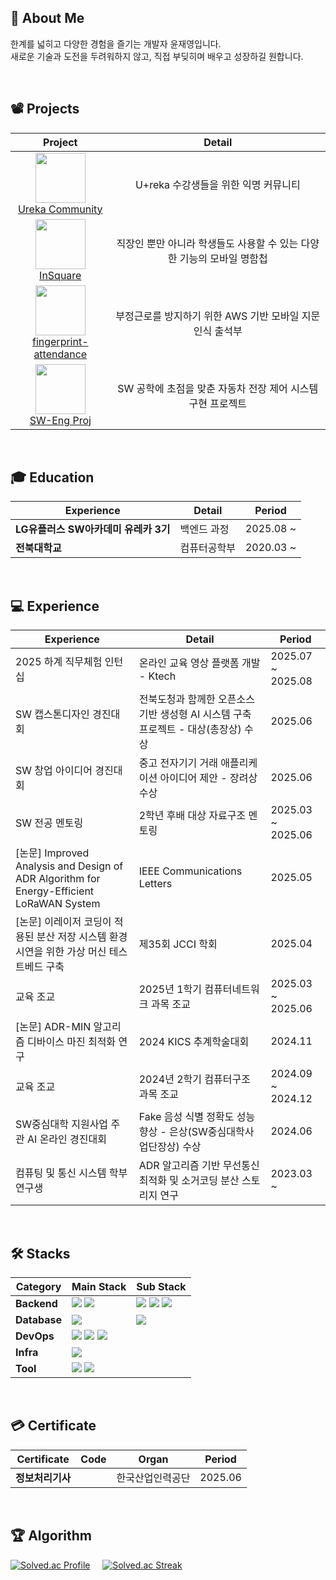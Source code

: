 <!-- ## 🌐 Link
[<img src="https://github.com/user-attachments/assets/bce45b47-75f6-4bdd-a1ca-6bb70377d154" width="55" height="55">](https://taesin-portfolio.notion.site/?source=copy_link) &nbsp;&nbsp;
[<img src="https://github.com/user-attachments/assets/23da5180-c39b-48f6-8f61-c5a3312dffd2" width="55" height="55">](https://gym-developer.tistory.com/) &nbsp;&nbsp;
[<img src="https://github.com/user-attachments/assets/94f89e0f-320d-4b5e-bbe3-bce51a82f1f1" width="55" height="55">](https://blog.naver.com/gym_developer) &nbsp;&nbsp;
[<img src="https://github.com/user-attachments/assets/c19d8436-0333-493f-881d-d1ea3b7c830d" width="55" height="55">](mailto:kjk06119@gmail.com) 

</br> -->

## 👤 About Me
한계를 넓히고 다양한 경험을 즐기는 개발자 윤재영입니다.</br>
새로운 기술과 도전을 두려워하지 않고, 직접 부딪히며 배우고 성장하길 원합니다.

</br>

## 📽️ Projects
|Project|Detail|
|:---:|:---:|
| <img src="https://github.com/user-attachments/assets/e105d229-1c92-4677-9889-88cf3e5dc705" width="80" height="80"> </br> [Ureka Community](https://github.com/jae-0/UrekaCommunity)| U+reka 수강생들을 위한 익명 커뮤니티 |
| <img src="https://github.com/user-attachments/assets/4d17cb7c-e079-40ac-b183-db85ff46462a" width="80" height="80"> </br> [InSquare](https://github.com/thduss/android_2023/blob/master/README.md) | 직장인 뿐만 아니라 학생들도 사용할 수 있는 다양한 기능의 모바일 명함첩 |
| <img src="https://github.com/user-attachments/assets/9dd18854-39d9-4647-ad2b-d7d6da03e8ae" width="80" height="80"> </br> [fingerprint-attendance](https://github.com/JEONJIHO817/fingerprint-attendance/blob/main/README.md) | 부정근로를 방지하기 위한 AWS 기반 모바일 지문 인식 출석부 |
| <img src="https://github.com/user-attachments/assets/e0b31015-a067-4d0e-a58f-d33d2efaa4ba" width="80" height="80"> </br> [SW-Eng Proj](https://github.com/jae-0/SW-Engineering-Project)| SW 공학에 초점을 맞춘 자동차 전장 제어 시스템 구현 프로젝트 |


</br>

## 🎓 Education
|Experience|Detail|Period|
|---|---|---|
| **LG유플러스 SW아카데미 유레카 3기** | 백엔드 과정 | 2025.08 ~ |
| **전북대학교** | 컴퓨터공학부 | 2020.03 ~  |

</br>

## 💻 Experience
|Experience|Detail|Period|
|---|---|---|
| 2025 하계 직무체험 인턴십 | 온라인 교육 영상 플랫폼 개발 - Ktech | 2025.07 ~ 2025.08 |
| SW 캡스톤디자인 경진대회 | 전북도청과 함께한 오픈소스 기반 생성형 AI 시스템 구축 프로젝트 - 대상(총장상) 수상 | 2025.06 |
| SW 창업 아이디어 경진대회 | 중고 전자기기 거래 애플리케이션 아이디어 제안 - 장려상 수상 | 2025.06 |
| SW 전공 멘토링 | 2학년 후배 대상 자료구조 멘토링 | 2025.03 ~ 2025.06 |
| [논문] Improved Analysis and Design of ADR Algorithm for Energy-Efficient LoRaWAN System | IEEE Communications Letters | 2025.05 |
| [논문] 이레이저 코딩이 적용된 분산 저장 시스템 환경 시연을 위한 가상 머신 테스트베드 구축 | 제35회 JCCI 학회 | 2025.04 |
| 교육 조교 | 2025년 1학기 컴퓨터네트워크 과목 조교 | 2025.03 ~ 2025.06 |
| [논문] ADR-MIN 알고리즘 디바이스 마진 최적화 연구 | 2024 KICS 추계학술대회 | 2024.11 |
| 교육 조교 | 2024년 2학기 컴퓨터구조 과목 조교 | 2024.09 ~ 2024.12 |
| SW중심대학 지원사업 주관 AI 온라인 경진대회 | Fake 음성 식별 정확도 성능 향상 - 은상(SW중심대학사업단장상) 수상 | 2024.06 |
| 컴퓨팅 및 통신 시스템 학부 연구생 | ADR 알고리즘 기반 무선통신 최적화 및 소거코딩 분산 스토리지 연구 | 2023.03 ~  |

</br>

## 🛠️ Stacks
|Category|Main Stack|Sub Stack|
|---|---|---|
|**Backend**| <img src="https://img.shields.io/badge/C++-00599C?style=flat-square&logo=cplusplus&logoColor=white"/></a> <img src="https://img.shields.io/badge/Hadoop-66CCFF?style=flat-square&logo=apachehadoop&logoColor=black"/></a> <!-- <img src="https://img.shields.io/badge/Spring-6DB33F?style=flat-square&logo=spring&logoColor=white"/></a> <img src="https://img.shields.io/badge/Java17-007396?style=flat-square&logo=coffeescript&logoColor=white"/></a>  <img src="https://img.shields.io/badge/Spring Boot-6DB33F?style=flat-square&logo=springboot&logoColor=white"/></a> --> | <img src="https://img.shields.io/badge/Python-3776AB?style=flat-square&logo=python&logoColor=white"/></a> <img src="https://img.shields.io/badge/Java17-007396?style=flat-square&logo=coffeescript&logoColor=white"/></a> <img src="https://img.shields.io/badge/JavaScript-F7DF1E?style=flat-square&logo=javascript&logoColor=black"/></a>  |
|**Database**| <img src="https://img.shields.io/badge/MySQL-4479A1?style=flat-square&logo=MySQL&logoColor=white"/></a> | <img src="https://img.shields.io/badge/Firebase-FFCA28?style=flat-square&logo=firebase&logoColor=white"/></a> | |
|**DevOps**| <img src="https://img.shields.io/badge/Git-F05032?style=flat-square&logo=Git&logoColor=white"/></a> <img src="https://img.shields.io/badge/GitHub-181717?style=flat-square&logo=GitHub&logoColor=white"/></a>  <img src="https://img.shields.io/badge/Docker-2496ED?style=flat-square&logo=Docker&logoColor=white"/></a> |  |
|**Infra**| <img src="https://img.shields.io/badge/Ubuntu-E95420?style=flat-square&logo=Ubuntu&logoColor=white"/></a> |
|**Tool**| <img src="https://img.shields.io/badge/Slack-4A154B?style=flat-square&logo=Slack&logoColor=white"/></a> <img src="https://img.shields.io/badge/Notion-000000?style=flat-square&logo=notion&logoColor=white"/></a> |

</br>

## 💳 Certificate
|Certificate|Code|Organ|Period|
|---|---|---|---|
| **정보처리기사** |  | 한국산업인력공단 | 2025.06 |


</br>

  ## 🏆 Algorithm
[![Solved.ac Profile](http://mazassumnida.wtf/api/v2/generate_badge?boj=wodud0747)](https://solved.ac/wodud0747/) &nbsp;&nbsp;&nbsp; 
[![Solved.ac Streak](http://mazandi.herokuapp.com/api?handle=wodud0747)](https://solved.ac/wodud0747/)

